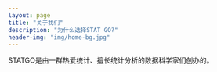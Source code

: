 ```yaml
---
layout: page
title: "关于我们"
description: "为什么选择STAT GO?"
header-img: "img/home-bg.jpg"
---
```


STATGO是由一群热爱统计、擅长统计分析的数据科学家们创办的。
